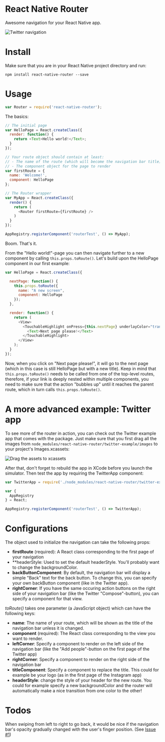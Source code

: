 # React Native Router
Awesome navigation for your React Native app.

![Twitter navigation](http://tristanedwards.me/u/react-native-router/native-router.gif)

# Install

Make sure that you are in your React Native project directory and run:

```npm install react-native-router --save```

# Usage

```javascript
var Router = require('react-native-router');
```

The basics:
```javascript
// The initial page
var HelloPage = React.createClass({
  render: function() {
    return <Text>Hello world!</Text>;
  }
});

// Your route object should contain at least:
// - The name of the route (which will become the navigation bar title)
// - The component object for the page to render
var firstRoute = {
  name: 'Welcome!',
  component: HelloPage
};

// The Router wrapper
var MyApp = React.createClass({
  render() {
    return (
      <Router firstRoute={firstRoute} />
    )
  }
});

AppRegistry.registerComponent('routerTest', () => MyApp);
```

Boom. That's it.

From the "Hello world!"-page you can then navigate further to a new component by calling ```this.props.toRoute()```. Let's build upon the HelloPage component in our first example:

```javascript
var HelloPage = React.createClass({

  nextPage: function() {
    this.props.toRoute({
      name: "A new screen",
      component: HelloPage
    });
  },

  render: function() {
    return (
      <View>
        <TouchableHighlight onPress={this.nextPage} underlayColor="transparent">
          <Text>Next page please!</Text>
        </TouchableHighlight>
      </View>
    );
  }
});
```

Now, when you click on "Next page please!", it will go to the next page (which in this case is still HelloPage but with a new title). Keep in mind that ```this.props.toRoute()``` needs to be called from one of the top-level routes, therefore, if your link is deeply nested within multiple components, you need to make sure that the action "bubbles up" until it reaches the parent route, which in turn calls ```this.props.toRoute()```.


# A more advanced example: Twitter app

To see more of the router in action, you can check out the Twitter example app that comes with the package. Just make sure that you first drag all the images from ```node_modules/react-native-router/twitter-example/images``` to your project's Images.xcassets:

![Drag the assets to xcassets](http://tristanedwards.me/u/react-native-router/drag-assets.gif)

After that, don't forget to rebuild the app in XCode before you launch the simulator. Then test the app by requiring the TwitterApp component:

```javascript
var TwitterApp = require('./node_modules/react-native-router/twitter-example');

var {
  AppRegistry
} = React;

AppRegistry.registerComponent('routerTest', () => TwitterApp);
```

# Configurations

The *<Router />* object used to initialize the navigation can take the following props:
- **firstRoute** (required): A React class corresponding to the first page of your navigation
- **headerStyle: Used to set the default headerStyle. You'll probably want to change the backgroundColor.
- **backButtonComponent**: By default, the navigation bar will display a simple "Back" text for the back button. To change this, you can specify your own backButton component (like in the Twitter app).
- **rightCorner**: If you have the same occuring action buttons on the right side of your navigation bar (like the Twitter "Compose"-button), you can specify a component for that view.

*toRoute()* takes one parameter (a JavaScript object) which can have the following keys:
- **name**: The name of your route, which will be shown as the title of the navigation bar unless it is changed.
- **component** (required): The React class corresponding to the view you want to render.
- **leftCorner**: Specify a component to render on the left side of the navigation bar (like the "Add people"-button on the first page of the Twitter app)
- **rightCorner**: Specify a component to render on the right side of the navigation bar
- **titleComponent**: Specify a component to replace the title. This could for example be your logo (as in the first page of the Instagram app)
- **headerStyle**: change the style of your header for the new route. You could for example specify a new backgroundColor and the router will automatically make a nice transition from one color to the other!


# Todos
When swiping from left to right to go back, it would be nice if the navigation bar's opacity gradually changed with the user's finger position. (See [Issue #1](https://github.com/t4t5/react-native-router/issues/1))

